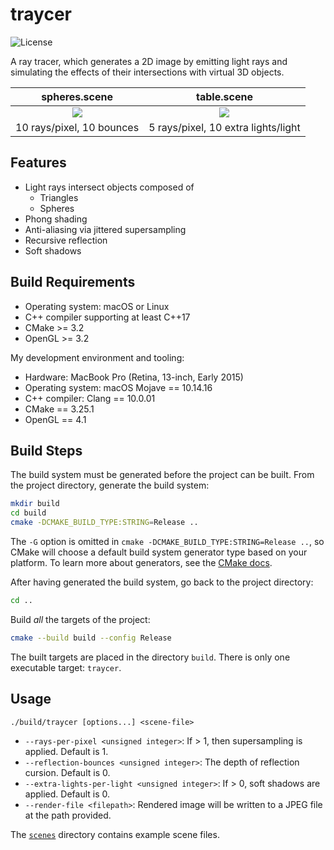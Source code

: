 # traycer

![License](https://img.shields.io/github/license/fonzcastellanos/traycer)

A ray tracer, which generates a 2D image by emitting light rays and simulating the effects of their intersections with virtual 3D objects.

spheres.scene             | table.scene
:------------------------:|:-----------------------------------:
![](spheres.jpg)          | ![](table.jpg)
10 rays/pixel, 10 bounces | 5 rays/pixel, 10 extra lights/light

## Features
- Light rays intersect objects composed of
  - Triangles
  - Spheres
- Phong shading
- Anti-aliasing via jittered supersampling
- Recursive reflection
- Soft shadows

## Build Requirements
- Operating system: macOS or Linux
- C++ compiler supporting at least C++17
- CMake >= 3.2
- OpenGL >= 3.2

My development environment and tooling:
- Hardware: MacBook Pro (Retina, 13-inch, Early 2015)
- Operating system: macOS Mojave == 10.14.16
- C++ compiler: Clang == 10.0.01
- CMake == 3.25.1
- OpenGL == 4.1

## Build Steps

The build system must be generated before the project can be built. From the project directory, generate the build system:
```sh
mkdir build
cd build
cmake -DCMAKE_BUILD_TYPE:STRING=Release ..
```
The `-G` option is omitted in `cmake -DCMAKE_BUILD_TYPE:STRING=Release ..`, so CMake will choose a default build system generator type based on your platform. To learn more about generators, see the [CMake docs](https://cmake.org/cmake/help/latest/manual/cmake-generators.7.html).

After having generated the build system, go back to the project directory:
```sh
cd ..
```

Build *all* the targets of the project:
```sh
cmake --build build --config Release
```

The built targets are placed in the directory `build`. There is only one executable target: `traycer`.

## Usage
`./build/traycer [options...] <scene-file>`
- `--rays-per-pixel <unsigned integer>`: If > 1, then supersampling is applied. Default is 1.
- `--reflection-bounces <unsigned integer>`: The depth of reflection cursion. Default is 0.
- `--extra-lights-per-light <unsigned integer>`: If > 0, soft shadows are applied. Default is 0. 
- `--render-file <filepath>`: Rendered image will be written to a JPEG file at the path provided.

The [`scenes`](scenes) directory contains example scene files. 